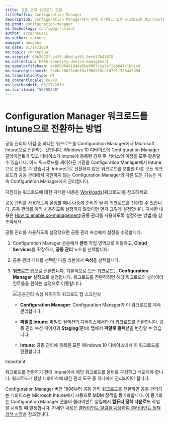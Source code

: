 ```yaml
---
title: 공동 관리 워크로드 전환
titleSuffix: Configuration Manager
description: Configuration Manager에서 현재 관리하고 있는 워크로드를 Microsoft Intune으로 전환하는 방법을 알아봅니다.
ms.prod: configuration-manager
ms.technology: configmgr-client
author: aczechowski
ms.author: aaroncz
manager: dougeby
ms.date: 01/14/2019
ms.topic: conceptual
ms.assetid: 60e2022f-a4f9-40dd-af01-9ecb37b43878
ms.collection: M365-identity-device-management
ms.openlocfilehash: a4b50d0491644e6be0967c1adcf2db641c1bb1cd
ms.sourcegitcommit: 9aebc20b25cdef0af908918ccfd791f3264a5d94
ms.translationtype: HT
ms.contentlocale: ko-KR
ms.lasthandoff: 03/27/2019
ms.locfileid: "56755438"
---
```

# <a name="how-to-switch-configuration-manager-workloads-to-intune"></a>Configuration Manager 워크로드를 Intune으로 전환하는 방법

공동 관리의 이점 중 하나는 워크로드를 Configuration Manager에서 Microsoft Intune으로 전환하는 것입니다. Windows 10 디바이스에 Configuration Manager 클라이언트가 있고 디바이스가 Intune에 등록된 경우 두 서비스의 이점을 모두 활용할 수 있습니다. 어느 워크로드를 제어하든 기관을 Configuration Manager에서 Intune으로 전환할 수 있습니다. Intune으로 전환하지 않은 워크로드를 포함한 다른 모든 워크로드와 공동 관리에서 지원하지 않는 Configuration Manager의 다른 모든 기능은 계속 Configuration Manager에서 관리합니다.

지원되는 워크로드에 대한 자세한 내용은 [Workloads](/sccm/comanage/workloads)(워크로드)를 참조하세요.

공동 관리를 사용하도록 설정할 때나 나중에 준비가 될 때 워크로드를 전환할 수 있습니다. 공동 관리를 아직 사용하도록 설정하지 않았다면 먼저 그렇게 설정합니다. 자세한 내용은 [How to enable co-management](/sccm/comanage/how-to-enable)(공동 관리를 사용하도록 설정하는 방법)를 참조하세요.


공동 관리를 사용하도록 설정했으면 공동 관리 속성에서 설정을 수정합니다. 

1. Configuration Manager 콘솔에서 **관리** 작업 영역으로 이동하고, **Cloud Services**를 확장하고, **공동 관리** 노드를 선택합니다.  

2. 공동 관리 개체를 선택한 다음 리본에서 **속성**을 선택합니다.  

3. **워크로드** 탭으로 전환합니다. 기본적으로 모든 워크로드는 **Configuration Manager** 설정으로 설정됩니다. 워크로드를 전환하려면 해당 워크로드의 슬라이더 컨트롤을 원하는 설정으로 이동합니다.  

    ![공동관리 속성 페이지의 워크로드 탭 스크린샷](media/properties-workloads.png)

    - **Configuration Manager**: Configuration Manager가 이 워크로드를 계속 관리합니다.  

    - **파일럿 Intune**: 파일럿 컬렉션의 디바이스에서만 이 워크로드를 전환합니다. 공동 관리 속성 페이지의 **Staging**(준비) 탭에서 **파일럿 컬렉션**을 변경할 수 있습니다.  

    - **Intune**: 공동 관리에 등록된 모든 Windows 10 디바이스에서 이 워크로드를 전환합니다.  


> [!Important]  
> 워크로드를 전환하기 전에 Intune에서 해당 워크로드를 올바로 구성하고 배포해야 합니다. 워크로드가 항상 디바이스에 대한 관리 도구 중 하나에서 관리되어야 합니다.  

<!--1357377-->
Configuration Manager 버전 1806부터 공동 관리 워크로드를 전환하면 공동 관리되는 디바이스는 Microsoft Intune에서 자동으로 MDM 정책을 동기화합니다. 이 동기화는 Configuration Manager 콘솔의 클라이언트 알림에서 **컴퓨터 정책 다운로드** 작업을 시작할 때 발생합니다. 자세한 내용은 [클라이언트 알림을 사용하여 클라이언트 정책 검색 시작](/sccm/core/clients/manage/manage-clients#initiate-client-policy-retrieval-using-client-notification)을 참조합니다.


